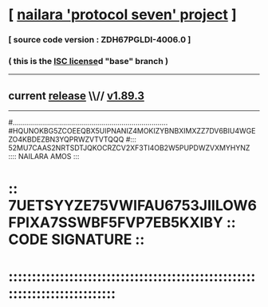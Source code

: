 
# [ [nailara 'protocol seven' project](http://nailara.network/) ]

### [ source code version : ZDH67PGLDI-4006.0 ]

### ( this is the [ISC license](license)d "base" branch )
---
## current [release](https://github.com/nailara-technologies/protocol-7/releases) \\\\// [v1.89.3](https://github.com/nailara-technologies/protocol-7/releases/tag/v1.89.3)
---

#.............................................................................
#HQUNOKBG5ZCOEEQBX5UIPNANIZ4MOKIZYBNBXIMXZZ7DV6BIU4WGEZO4KBDEZBN3YQPRWZVTVTQQQ
#::: 52MU7CAAS2NRTSDTJQKOCRZCV2XF3TI4OB2W5PUPDWZVXMYHYNZ :::: NAILARA AMOS :::
# :: 7UETSYYZE75VWIFAU6753JIILOW6FPIXA7SSWBF5FVP7EB5KXIBY :: CODE SIGNATURE ::
# ::::::::::::::::::::::::::::::::::::::::::::::::::::::::::::::::::::::::::::
